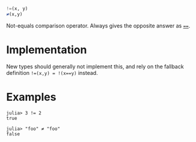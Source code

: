 ```julia
!=(x, y)
≠(x,y)
```

Not-equals comparison operator. Always gives the opposite answer as [`==`](@ref).

# Implementation

New types should generally not implement this, and rely on the fallback definition `!=(x,y) = !(x==y)` instead.

# Examples

```jldoctest
julia> 3 != 2
true

julia> "foo" ≠ "foo"
false
```
